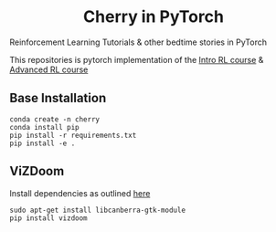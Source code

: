 <h1 align='center'>Cherry in PyTorch</h1>
Reinforcement Learning Tutorials &amp; other bedtime stories in PyTorch

This repositories is pytorch implementation of the [Intro RL course](https://github.com/simoninithomas/Deep_reinforcement_learning_Course) & [Advanced RL course](https://github.com/dennybritz/reinforcement-learning)

## Base Installation

```
conda create -n cherry
conda install pip
pip install -r requirements.txt
pip install -e .
```

## ViZDoom
Install dependencies as outlined [here](https://github.com/mwydmuch/ViZDoom/blob/master/doc/Building.md#linux_deps)
```
sudo apt-get install libcanberra-gtk-module
pip install vizdoom
```
